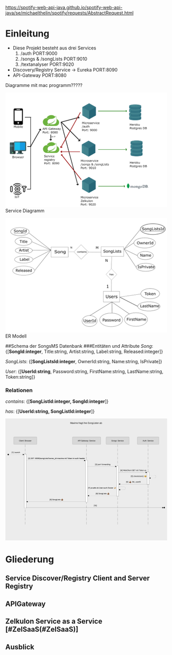 https://spotify-web-api-java.github.io/spotify-web-api-java/se/michaelthelin/spotify/requests/AbstractRequest.html

# Einleitung
* Diese Projekt besteht aus drei Services
    1. /auth PORT:9000
    2. /songs & /songLists PORT:9010
    3. /textanalyser PORT:9020
* Discovery/Registry Service -> Eureka PORT:8090
* API-Gateway PORT:8080

Diagramme mit mac programm?????

![Service Diagramm](workOnDrawings/ServiceDiagramm.png)
Service Diagramm

![ER Modell](workOnDrawings/ER-Modell-SongsMS-DB.png)
ER Modell

##Schema der SongsMS Datenbank
###Entitäten und Attribute
*Song*: {[**SongId:integer**, Title:string, Artist:string, Label:string, Released:integer]}

*SongLists*: {[**SongListsId:integer**, OwnerId:string, Name:string, IsPrivate]}

*User*: {[**UserId:string**, Password:string, FirstName:string, LastName:string, Token:string]}
### Relationen
*contains*: {[**SongListId:integer, SongId:integer**]}

*has*: {[**UserId:string, SongListId:integer**]}

![SongLists_sequenz_diagramm](workOnDrawings/SongListSequenz.png)

# Gliederung


## Service Discover/Registry Client and Server Registry

## APIGateway

## Zelkulon Service as a Service [#ZelSaaS(#ZelSaaS)]

## Ausblick

